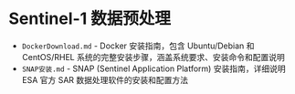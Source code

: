 # Sentinel-1 数据预处理

- `DockerDownload.md` - Docker 安装指南，包含 Ubuntu/Debian 和 CentOS/RHEL 系统的完整安装步骤，涵盖系统要求、安装命令和配置说明
- `SNAP安装.md` - SNAP (Sentinel Application Platform) 安装指南，详细说明 ESA 官方 SAR 数据处理软件的安装和配置方法

